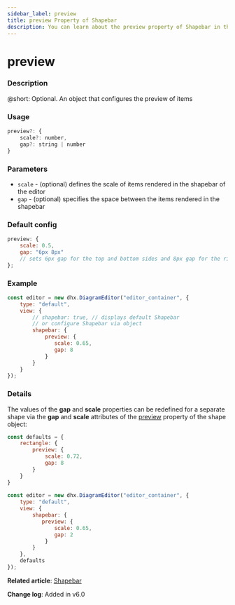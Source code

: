 ```yaml
---
sidebar_label: preview
title: preview Property of Shapebar
description: You can learn about the preview property of Shapebar in the documentation of the DHTMLX JavaScript Diagram library. Browse developer guides and API reference, try out code examples and live demos, and download a free 30-day evaluation version of DHTMLX Diagram.
---
```


# preview

### Description

@short: Optional. An object that configures the preview of items

### Usage

~~~jsx
preview?: {
    scale?: number,
    gap?: string | number
}
~~~

### Parameters

- `scale` - (optional) defines the scale of items rendered in the shapebar of the editor
- `gap` - (optional) specifies the space between the items rendered in the shapebar

### Default config

~~~jsx
preview: {
    scale: 0.5,
    gap: "6px 8px"
    // sets 6px gap for the top and bottom sides and 8px gap for the right and left sides
};
~~~

### Example

~~~jsx {7-10}
const editor = new dhx.DiagramEditor("editor_container", {
    type: "default",
    view: {
        // shapebar: true, // displays default Shapebar
        // or configure Shapebar via object
        shapebar: {
            preview: {
               scale: 0.65,
               gap: 8
            }
        }
    }
});
~~~

### Details

The values of the **gap** and **scale** properties can be redefined for a separate shape via the **gap** and **scale** attributes of the [preview](shapes/configuration_properties.md/#properties-specific-for-the-default-mode) property of the shape object:

~~~jsx {14-17}
const defaults = {
    rectangle: {
        preview: {
            scale: 0.72, 
            gap: 8
        }
    }
}
 
const editor = new dhx.DiagramEditor("editor_container", {
    type: "default",
    view: {
        shapebar: {
           preview: {
               scale: 0.65,
               gap: 2
            }
        }
    },
    defaults        
});
~~~

**Related article**: [Shapebar](guides/diagram_editor/shapebar.md/#setting-the-preview-of-shapes)

**Change log**: Added in v6.0
